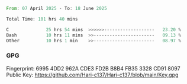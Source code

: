 <!--START_SECTION:waka-->

```rust
From: 07 April 2025 - To: 18 June 2025

Total Time: 101 hrs 40 mins

C              25 hrs 54 mins  >>>>>>-------------------   23.20 %
Bash           10 hrs 11 mins  >>-----------------------   09.13 %
Other          10 hrs 1 min    >>-----------------------   08.97 %
```

<!--END_SECTION:waka-->

### GPG <br />
Fingerprint:     6995 4DD2 962A CDE3 FD2B B8B4 FB35 3328 CD91 8097 <br />
Public Key:      https://github.com/Hari-c137/Hari-c137/blob/main/Key.gpg
